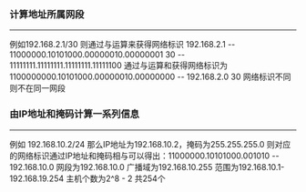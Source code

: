 ### 计算地址所属网段

***
例如192.168.2.1/30 
则通过与运算来获得网络标识
192.168.2.1 -- 11000000.10101000.00000010.00000001
30 -- 11111111.11111111.11111111.11111100
通过与运算和获得网络标识为 1100000000.10101000.00000010.00000000 -- 192.168.2.0 30
网络标识不同则不在同一网段


### 由IP地址和掩码计算一系列信息

***
例如 192.168.10.2/24
那么IP地址为192.168.10.2，掩码为255.255.255.0
则对应的网络标识通过IP地址和掩码相与可以得出：11000000.10101000.001010 -- 192.168.10.0
网段为192.168.10.0
广播域为192.168.10.255
范围为192.168.10.1-192.168.19.254
主机个数为2^8 - 2 共254个


